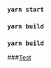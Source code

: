 ### `yarn start`

### `yarn build`

### `yarn build` 

###[Test](https://assignmenttsu.netlify.app/)
